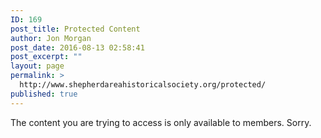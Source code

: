 ```yaml
---
ID: 169
post_title: Protected Content
author: Jon Morgan
post_date: 2016-08-13 02:58:41
post_excerpt: ""
layout: page
permalink: >
  http://www.shepherdareahistoricalsociety.org/protected/
published: true
---
```

The content you are trying to access is only available to members. Sorry.